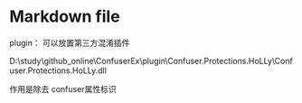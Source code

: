 ﻿# Markdown file

plugin：
可以放置第三方混淆插件

D:\study\github_online\ConfuserEx\plugin\Confuser.Protections.HoLLy\Confuser.Protections.HoLLy.dll

作用是除去 confuser属性标识

